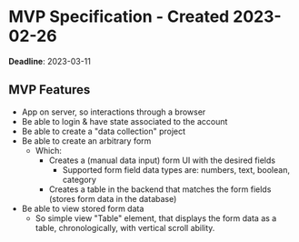 # MVP Specification - Created 2023-02-26

**Deadline**: 2023-03-11

## MVP Features

- App on server, so interactions through a browser
- Be able to login & have state associated to the account
- Be able to create a "data collection" project
- Be able to create an arbitrary form
  - Which:
    - Creates a (manual data input) form UI with the desired fields
      - Supported form field data types are: numbers, text, boolean, category
    - Creates a table in the backend that matches the form fields (stores form data in the database)
- Be able to view stored form data
  - So simple view "Table" element, that displays the form data as a table, chronologically, with vertical scroll ability.
